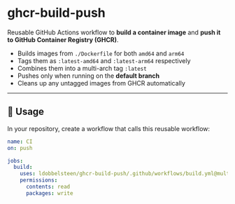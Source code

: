 # ghcr-build-push

Reusable GitHub Actions workflow to **build a container image** and **push it to GitHub Container Registry (GHCR)**.  

- Builds images from `./Dockerfile` for both `amd64` and `arm64`
- Tags them as `:latest-amd64` and `:latest-arm64` respectively
- Combines them into a multi-arch tag `:latest`
- Pushes only when running on the **default branch**
- Cleans up any untagged images from GHCR automatically

---

## 🔧 Usage

In your repository, create a workflow that calls this reusable workflow:

```yaml
name: CI
on: push

jobs:
  build:
    uses: ldobbelsteen/ghcr-build-push/.github/workflows/build.yml@multiarch
    permissions:
      contents: read
      packages: write
